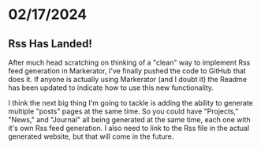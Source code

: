 # 02/17/2024

## Rss Has Landed!

After much head scratching on thinking of a "clean" way to implement Rss feed generation in Markerator, I've finally pushed the code to GitHub that does it. If anyone is actually using Markerator (and I doubt it) the Readme has been updated to indicate how to use this new functionality.

I think the next big thing I'm going to tackle is adding the ability to generate multiple "posts" pages at the same time. So you could have "Projects," "News," and "Journal" all being generated at the same time, each one with it's own Rss feed generation. I also need to link to the Rss file in the actual generated website, but that will come in the future. 
